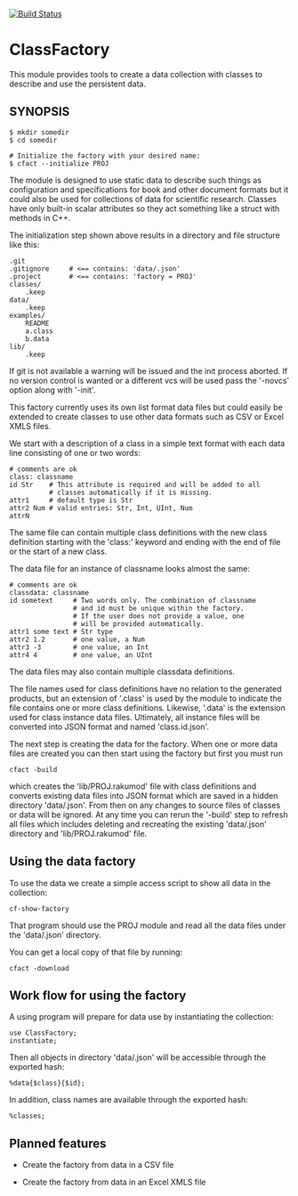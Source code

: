[![Build Status](https://travis-ci.com/tbrowder/ClassFactory.svg?branch=master)](https://travis-ci.com/tbrowder/ClassFactory)

ClassFactory
============

This module provides tools to create a data collection with classes to describe and use the persistent data. 

SYNOPSIS
--------

    $ mkdir somedir
    $ cd somedir

    # Initialize the factory with your desired name:
    $ cfact --initialize PROJ

The module is designed to use static data to describe such things as configuration and specifications for book and other document formats but it could also be used for collections of data for scientific research. Classes have only built-in scalar attributes so they act something like a struct with methods in C++.

The initialization step shown above results in a directory and file structure like this:

    .git           
    .gitignore     # <== contains: 'data/.json'
    .project       # <== contains: 'factory = PROJ'
    classes/
        .keep
    data/
        .keep
    examples/
        README
        a.class
        b.data
    lib/
        .keep

If git is not available a warning will be issued and the init process aborted. If no version control is wanted or a different vcs will be used pass the '-novcs' option along with '-init'.

This factory currently uses its own list format data files but could easily be extended to create classes to use other data formats such as CSV or Excel XMLS files.

We start with a description of a class in a simple text format with each data line consisting of one or two words:

    # comments are ok
    class: classname
    id Str    # This attribute is required and will be added to all
              # classes automatically if it is missing.
    attr1     # default type is Str
    attr2 Num # valid entries: Str, Int, UInt, Num
    attrN

The same file can contain multiple class definitions with the new class definition starting with the 'class:' keyword and ending with the end of file or the start of a new class.

The data file for an instance of classname looks almost the same:

    # comments are ok
    classdata: classname
    id sometext     # Two words only. The combination of classname
                    # and id must be unique within the factory.
                    # If the user does not provide a value, one
                    # will be provided automatically.
    attr1 some text # Str type
    attr2 1.2       # one value, a Num
    attr3 -3        # one value, an Int
    attr4 4         # one value, an UInt

The data files may also contain multiple classdata definitions.

The file names used for class definitions have no relation to the generated products, but an extension of '.class' is used by the module to indicate the file contains one or more class definitions. Likewise, '.data' is the extension used for class instance data files. Ultimately, all instance files will be converted into JSON format and named 'class.id.json'.

The next step is creating the data for the factory. When one or more data files are created you can then start using the factory but first you must run

    cfact -build

which creates the 'lib/PROJ.rakumod' file with class definitions and converts existing data files into JSON format which are saved in a hidden directory 'data/.json'. From then on any changes to source files of classes or data will be ignored. At any time you can rerun the '-build' step to refresh all files which includes deleting and recreating the existing 'data/.json' directory and 'lib/PROJ.rakumod' file.

Using the data factory
----------------------

To use the data we create a simple access script to show all data in the collection:

    cf-show-factory

That program should use the PROJ module and read all the data files under the 'data/.json' directory.

You can get a local copy of that file by running:

    cfact -download

Work flow for using the factory
-------------------------------

A using program will prepare for data use by instantiating the collection:

    use ClassFactory;
    instantiate;

Then all objects in directory 'data/.json' will be accessible through the exported hash:

    %data{$class}{$id};

In addition, class names are available through the exported hash:

    %classes;

Planned features
----------------

  * Create the factory from data in a CSV file

  * Create the factory from data in an Excel XMLS file

